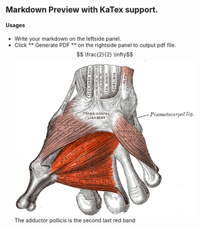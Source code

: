 
## Markdown Preview with KaTex support.
#### Usages
- Write your markdown on the leftside panel.
- Click ** Generate PDF ** on the rightside panel to output pdf file.
$$ \frac{2}{2}  \infty$$
![adductor](./adductor.png)  
The adductor pollicis is the second last red band
